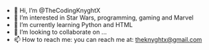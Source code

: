 - 👋 Hi, I’m @TheCodingKnyghtX
- 👀 I’m interested in Star Wars, programming, gaming and Marvel
- 🌱 I’m currently learning Python and HTML
- 💞️ I’m looking to collaborate on ...
- 📫 How to reach me: you can reach me at: theknyghtx@gmail.com

<!---
TheCodingKnyghtX/TheCodingKnyghtX is a ✨ special ✨ repository because its `README.md` (this file) appears on your GitHub profile.
You can click the Preview link to take a look at your changes.
--->
